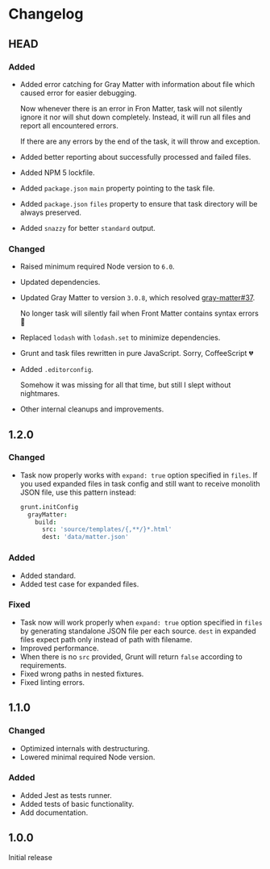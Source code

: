 # Changelog

## HEAD

### Added
- Added error catching for Gray Matter with information about file which caused error for easier debugging.

   Now whenever there is an error in Fron Matter, task will not silently ignore it nor will shut down completely. Instead, it will run all files and report all encountered errors.

   If there are any errors by the end of the task, it will throw and exception.

- Added better reporting about successfully processed and failed files.
- Added NPM 5 lockfile.
- Added `package.json` `main` property pointing to the task file.
- Added `package.json` `files` property to ensure that task directory will be always preserved.
- Added `snazzy` for better `standard` output.

### Changed
- Raised minimum required Node version to `6.0`.
- Updated dependencies.
- Updated Gray Matter to version `3.0.8`, which resolved [gray-matter#37](https://github.com/jonschlinkert/gray-matter/issues/37).

   No longer task will silently fail when Front Matter contains syntax errors :guitar:

- Replaced `lodash` with `lodash.set` to minimize dependencies.
- Grunt and task files rewritten in pure JavaScript. Sorry, CoffeeScript :broken_heart:
- Added `.editorconfig`.

   Somehow it was missing for all that time, but still I slept without nightmares.

- Other internal cleanups and improvements.

## 1.2.0

### Changed
- Task now properly works with `expand: true` option specified in `files`. If you used expanded files in task config and still want to receive monolith JSON file, use this pattern instead:

   ``` coffee
   grunt.initConfig
     grayMatter:
       build:
         src: 'source/templates/{,**/}*.html'
         dest: 'data/matter.json'
   ```

### Added
- Added standard.
- Added test case for expanded files.

### Fixed
- Task now will work properly when `expand: true` option specified in `files` by generating standalone JSON file per each source. `dest` in expanded files expect path only instead of path with filename.
- Improved performance.
- When there is no `src` provided, Grunt will return `false` according to requirements.
- Fixed wrong paths in nested fixtures.
- Fixed linting errors.

## 1.1.0

### Changed
- Optimized internals with destructuring.
- Lowered minimal required Node version.

### Added
- Added Jest as tests runner.
- Added tests of basic functionality.
- Add documentation.

## 1.0.0

Initial release